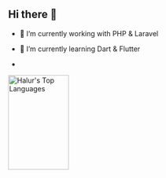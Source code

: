 ## Hi there 👋

<!--
**halurabiyyu/halurabiyyu** is a ✨ _special_ ✨ repository because its `README.md` (this file) appears on your GitHub profile.

Here are some ideas to get you started:

- 👯 I’m looking to collaborate on ...
- 🤔 I’m looking for help with ...
- 💬 Ask me about ...
- 📫 How to reach me: ...
- 😄 Pronouns: ...
- ⚡ Fun fact: ...
-->
- 🔭 I’m currently working with PHP & Laravel 
- 🌱 I’m currently learning Dart & Flutter

-
<!--
<a href="https://github.com/halurabiyyu"><img alt="Halur's Github Stats" src="https://github-readme-stats.vercel.app/api?username=halurabiyyu&show_icons=true&hide=contribs,prs&cache_seconds=86400&theme=buefy"/></a>
  <a href="https://github.com/halurabiyyu"><img alt="Halur's Top Languages" src="https://github-readme-stats.vercel.app/api/top-langs/?username=halurabiyyu&show_icons=true&hide=contribs,prs&cache_seconds=86400&theme=buefy"/></a>
-->
<a href="https://github.com/halurabiyyu"><img alt="Halur's Top Languages" src="https://denvercoder1-github-readme-stats.vercel.app/api/top-langs/?username=halurabiyyu&langs_count=8&layout=compact&theme=buefy&border_color=8F72DB&bg_color=fffff&title_color=8F72DB&icon_color=8F72DB" height="192px" width="49.5%"/></a>

